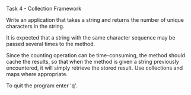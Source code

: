 Task 4 - Collection Framework

Write an application that takes a string and returns the number of unique characters in the string.

It is expected that a string with the same character sequence may be passed several times to the method.

Since the counting operation can be time-consuming, the method should cache the results, so that when the method is given a string previously encountered, it will simply retrieve the stored result. Use collections and maps where appropriate.

To quit the program enter 'q'.
